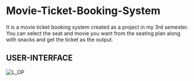 # Movie-Ticket-Booking-System
It is a movie ticket booking system created as a project in my 3rd semester. You can select the seat and movie you want from the seating plan along with snacks and get the ticket as the output.

## USER-INTERFACE
![L_OP](https://github.com/lakshya-B/Movie-Ticket-Booking-System/assets/95135448/ad81441b-1cdc-4567-972f-20f8f91c9ef6)
